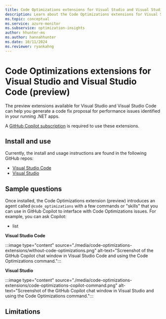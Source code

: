 ```yaml
---
title: Code Optimizations extensions for Visual Studio and Visual Studio Code (preview)
description: Learn about the Code Optimizations extensions for Visual Studio and Visual Studio Code.
ms.topic: conceptual
ms.service: azure-monitor
ms.subservice: optimization-insights
author: hhunter-ms
ms.author: hannahhunter
ms.date: 10/11/2024
ms.reviewer: ryankahng
---
```


# Code Optimizations extensions for Visual Studio and Visual Studio Code (preview)

The preview extensions available for Visual Studio and Visual Studio Code can help you generate a code fix proposal for performance issues identified in your running .NET apps. 

A [GitHub Copilot subscription](https://docs.github.com/en/copilot/about-github-copilot/subscription-plans-for-github-copilot) is required to use these extensions.

## Install and use

Currently, the install and usage instructions are found in the following GitHub repos: 
- [Visual Studio Code](https://github.com/copilot-code-optimizations/VS-Code-Extension)
- [Visual Studio](https://github.com/copilot-code-optimizations/VS-Extension)

## Sample questions

Once installed, the Code Optimizations extension (preview) introduces an agent called `@code_optimizations` with a few commands or "skills" that you can use in GitHub Copilot to interface with Code Optimizations issues. For example, you can ask Copilot:

- list


**Visual Studio Code**

:::image type="content" source="./media/code-optimizations-extensions/without-code-optimizations.png" alt-text="Screenshot of the GitHub Copilot chat window in Visual Studio Code and using the Code Optimizations command.":::

**Visual Studio**

:::image type="content" source="./media/code-optimizations-extensions/code-optimizations-copilot-command.png" alt-text="Screenshot of the GitHub Copilot chat window in Visual Studio and using the Code Optimizations command.":::

## Limitations


